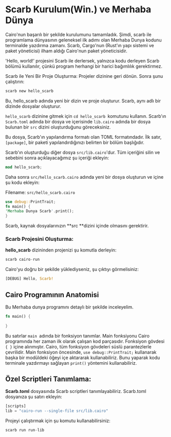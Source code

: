 # Scarb Kurulum(Win.) ve Merhaba Dünya #

Cairo'nun başarılı bir şekilde kurulumunu tamamladık. Şimdi, scarb ile programlama dünyasının geleneksel ilk adımı olan Merhaba Dunya kodunu terminalde yazdırma zamanı.
Scarb, Cargo'nun (Rust'ın yapı sistemi ve paket yöneticisi) ilham aldığı Cairo'nun paket yöneticisidir.

'Hello, world!' projesini Scarb ile derlersek, yalnızca kodu derleyen Scarb bölümü kullanılır, çünkü program herhangi bir harici bağımlılık gerektirmez.

Scarb ile Yeni Bir Proje Oluşturma:
Projeler dizinine geri dönün. Sonra şunu çalıştırın:
```rs
scarb new hello_scarb
```
Bu, hello_scarb adında yeni bir dizin ve proje oluşturur. Scarb, aynı adlı bir dizinde dosyalar oluşturur.

`hello_scarb` dizinine gitmek için `cd hello_scarb `komutunu kullanın. Scarb'ın `Scarb.toml` adında bir dosya ve içerisinde `lib.cairo` adında bir dosya bulunan bir `src` dizini oluşturduğunu göreceksiniz.

Bu dosya, Scarb'ın yapılandırma formatı olan TOML formatındadır. İlk satır, `[package]`, bir paketi yapılandırdığınızı belirten bir bölüm başlığıdır.

Scarb'ın oluşturduğu diğer dosya `src/lib.cairo`'dur. Tüm içeriğini silin ve sebebini sonra açıklayacağımız şu içeriği ekleyin:

```rs
mod hello_scarb;
```
Daha sonra `src/hello_scarb.cairo` adında yeni bir dosya oluşturun ve içine şu kodu ekleyin:

Filename: `src/hello_scarb.cairo`

```rs
use debug::PrintTrait;
fn main() {
'Merhaba Dunya Scarb'.print();
}
```
Scarb, kaynak dosyalarınızın **src **dizini içinde olmasını gerektirir.

### Scarb Projesini Oluşturma: ###
**hello_scarb** dizininden projenizi şu komutla derleyin:
```rs
scarb cairo-run
```

Cairo'yu doğru bir şekilde yüklediyseniz, şu çıktıyı görmelisiniz:

```rs
[DEBUG] Hello, Scarb!
```

## Cairo Programının Anatomisi ##
Bu Merhaba dunya programını detaylı bir şekilde inceleyelim.
```rs
fn main() {
​
}
```

Bu satırlar `main `adında bir fonksiyon tanımlar. Main fonksiyonu Cairo programında her zaman ilk olarak çalışan kod parçasıdır.
Fonksiyon gövdesi` { }` içine alınmıştır. Cairo, tüm fonksiyon gövdeleri süslü parantezlerle çevrilidir.
Main fonksiyon öncesinde, `use debug::PrintTrait;` kullanarak başka bir modüldeki öğeyi içe aktararak kullanabiliriz. Bunu yaparak kodu terminale yazdırmayı sağlayan `print()` yöntemini kullanabiliriz. 

## Özel Scriptleri Tanımlama: ##
**Scarb.toml** dosyasında Scarb scriptleri tanımlayabiliriz. Scarb.toml dosyanıza şu satırı ekleyin:

```rs
[scripts]
lib = "cairo-run --single-file src/lib.cairo"
```

Projeyi çalıştırmak için şu komutu kullanabilirsiniz:
```rs
scarb run run-lib
```
